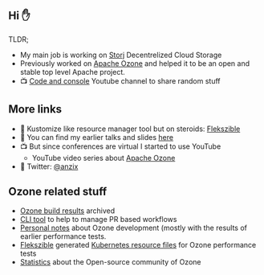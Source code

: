 

## Hi :raised_hand:

TLDR;

 * My main job is working on [Storj](https://storj.io) Decentrelized Cloud Storage
 * Previously worked on [Apache Ozone](https://github.com/apache/ozone) and helped it to be an open and stable top level Apache project.
 * :tv: [Code and console](https://www.youtube.com/channel/UCSOC-9P5VUox2lS9H9MyCLQ) Youtube channel to share random stuff

## More links

 * :rocket: Kustomize like resource manager tool but on steroids: [Flekszible](https://github.com/elek/flekszible)
 * :mega: You can find my earlier talks and slides [here](https://github.com/elek/slides)
 * :tv: But since conferences are virtual I started to use YouTube
   * YouTube video series about [Apache Ozone](https://www.youtube.com/ApacheOzoneunofficial)
 * :bell: Twitter: [@anzix](https://twitter.com/anzix)

## Ozone related stuff

 * [Ozone build results](https://github.com/elek/ozone-build-results) archived
 * [CLI tool](https:/github.com/elek/ogh) to help to manage PR based workflows
 * [Personal notes](https://github.com/elek/ozone-notes/) about Ozone development (mostly with the results of earlier performance tests.
 * [Flekszible](https://github.com/elek/flekszible) generated [Kubernetes resource files](https://github.com/elek/ozone-perf-env) for Ozone performance tests
 * [Statistics](https://github.com/elek/ozone-stat/tree/master/output) about the Open-source community of Ozone

